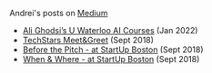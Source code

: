 Andrei's posts on [Medium](https://medium.com/@bitdribble)
* [Ali Ghodsi’s U Waterloo AI Courses](https://medium.com/@bitdribble/ali-ghodsis-u-waterloo-ai-courses-56fc16b57e98) (Jan 2022)
* [TechStars Meet&Greet](https://medium.com/@bitdribble/techstars-meet-greet-a9f67c1e08ec) (Sept 2018)
* [Before the Pitch - at StartUp Boston](https://medium.com/@bitdribble/before-the-pitch-at-startup-boston-d9473c531e41) (Sept 2018)
* [When & Where - at StartUp Boston](https://medium.com/@bitdribble/when-where-at-startup-boston-2897b02cbd4a) (Sept 2018)

